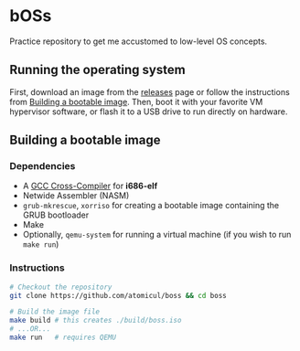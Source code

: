 # bOSs
Practice repository to get me accustomed to low-level OS concepts.

## Running the operating system
First, download an image from the [releases](https://github.com/atomicul/boss/releases) page
or follow the instructions from [Building a bootable image](#building-a-bootable-image).
Then, boot it with your favorite VM hypervisor software, or flash it to a USB drive to
run directly on hardware.

## Building a bootable image
### Dependencies
* A [GCC Cross-Compiler](https://wiki.osdev.org/GCC_Cross-Compiler) for **i686-elf**
* Netwide Assembler (NASM)
* `grub-mkrescue`, `xorriso` for creating a bootable image containing the GRUB bootloader
* Make
* Optionally, `qemu-system` for running a virtual machine (if you wish to run `make run`)

### Instructions
```bash
# Checkout the repository
git clone https://github.com/atomicul/boss && cd boss

# Build the image file
make build # this creates ./build/boss.iso
# ...OR...
make run   # requires QEMU
```
